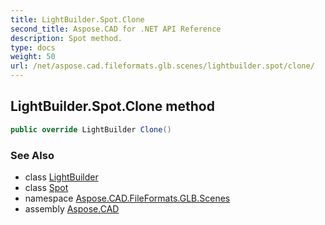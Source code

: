 ```yaml
---
title: LightBuilder.Spot.Clone
second_title: Aspose.CAD for .NET API Reference
description: Spot method. 
type: docs
weight: 50
url: /net/aspose.cad.fileformats.glb.scenes/lightbuilder.spot/clone/
---
```

## LightBuilder.Spot.Clone method

```csharp
public override LightBuilder Clone()
```

### See Also

* class [LightBuilder](../../lightbuilder/)
* class [Spot](../)
* namespace [Aspose.CAD.FileFormats.GLB.Scenes](../../lightbuilder.spot/)
* assembly [Aspose.CAD](../../../)


